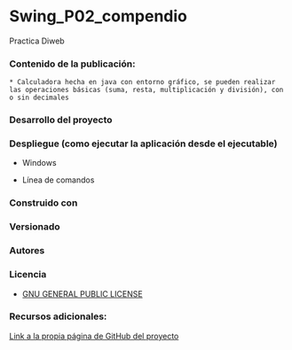 # Swing_P02_compendio

Practica Diweb

### Contenido de la publicación:

    * Calculadora hecha en java con entorno gráfico, se pueden realizar las operaciones básicas (suma, resta, multiplicación y división), con o sin decimales

### Desarrollo del proyecto

### Despliegue (como ejecutar la aplicación desde el ejecutable)

* Windows

* Línea de comandos

### Construido con

### Versionado

### Autores

### Licencia

* [GNU GENERAL PUBLIC LICENSE](https://www.gnu.org/licenses/gpl-3.0.html)

### Recursos adicionales:

[Link a la propia página de GitHub del proyecto](https://github.com/PRATSTHEONE/Swing_P02_compendio.git)
